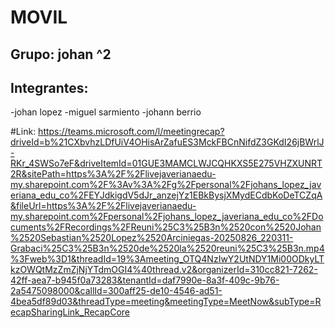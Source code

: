 # MOVIL

##  Grupo: johan ^2

## Integrantes: 
-johan lopez
-miguel sarmiento
-johann berrio

#Link: https://teams.microsoft.com/l/meetingrecap?driveId=b%21CXbvhzLDfUiV4OHisArZafuES3MckFBCnNifdZ3GKdI26jBWrlJ-RKr_4SWSo7eF&driveItemId=01GUE3MAMCLWJCQHKXS5E275VHZXUNRT2R&sitePath=https%3A%2F%2Flivejaverianaedu-my.sharepoint.com%2F%3Av%3A%2Fg%2Fpersonal%2Fjohans_lopez_javeriana_edu_co%2FEYJdkigdV5dJr_anzejYz1EBkBysjXMydECdbKoDeTCZqA&fileUrl=https%3A%2F%2Flivejaverianaedu-my.sharepoint.com%2Fpersonal%2Fjohans_lopez_javeriana_edu_co%2FDocuments%2FRecordings%2FReuni%25C3%25B3n%2520con%2520Johan%2520Sebastian%2520Lopez%2520Arciniegas-20250826_220311-Grabaci%25C3%25B3n%2520de%2520la%2520reuni%25C3%25B3n.mp4%3Fweb%3D1&threadId=19%3Ameeting_OTQ4NzIwY2UtNDY1Mi00ODkyLTkzOWQtMzZmZjNjYTdmOGI4%40thread.v2&organizerId=310cc821-7262-42ff-aea7-b945f0a73283&tenantId=daf7990e-8a3f-409c-9b76-2a5475098000&callId=300aff25-de10-4546-ad51-4bea5df89d03&threadType=meeting&meetingType=MeetNow&subType=RecapSharingLink_RecapCore
